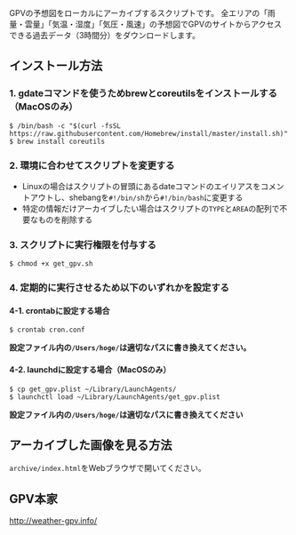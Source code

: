GPVの予想図をローカルにアーカイブするスクリプトです。
全エリアの「雨量・雲量」「気温・湿度」「気圧・風速」の予想図でGPVのサイトからアクセスできる過去データ（3時間分）をダウンロードします。

## インストール方法
### 1. gdateコマンドを使うためbrewとcoreutilsをインストールする（MacOSのみ）
```
$ /bin/bash -c "$(curl -fsSL https://raw.githubusercontent.com/Homebrew/install/master/install.sh)"
$ brew install coreutils
```

### 2. 環境に合わせてスクリプトを変更する
- Linuxの場合はスクリプトの冒頭にあるdateコマンドのエイリアスをコメントアウトし、shebangを`#!/bin/sh`から`#!/bin/bash`に変更する
- 特定の情報だけアーカイブしたい場合はスクリプトの`TYPE`と`AREA`の配列で不要なものを削除する

### 3. スクリプトに実行権限を付与する
```
$ chmod +x get_gpv.sh
```

### 4. 定期的に実行させるため以下のいずれかを設定する
#### 4-1. crontabに設定する場合
```
$ crontab cron.conf
```
**設定ファイル内の`/Users/hoge/`は適切なパスに書き換えてください。**

#### 4-2. launchdに設定する場合（MacOSのみ）
```
$ cp get_gpv.plist ~/Library/LaunchAgents/
$ launchctl load ~/Library/LaunchAgents/get_gpv.plist
```
**設定ファイル内の`/Users/hoge/`は適切なパスに書き換えてください**

## アーカイブした画像を見る方法
`archive/index.html`をWebブラウザで開いてください。

## GPV本家
http://weather-gpv.info/
